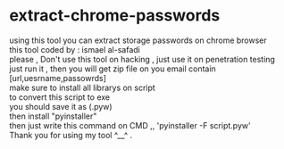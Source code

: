 # extract-chrome-passwords
using this tool you can extract storage passwords on chrome browser
<br>
this tool coded by : ismael al-safadi
<br>
please , Don't use this tool on hacking , just use it on penetration testing 
<br>
just run it , then you will get zip file on you email contain [url,uesrname,passowrds]
<br>
make sure to install all librarys on script 
<br>
to convert this script to exe 
<br>
you should save it as (.pyw) 
<br>
then install "pyinstaller"
<br>
then just write this command on CMD ,, 'pyinstaller -F script.pyw'
<br>
Thank you for using my tool ^__^ .
